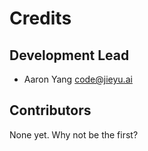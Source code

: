 # Credits

## Development Lead

* Aaron Yang <code@jieyu.ai>

## Contributors


None yet. Why not be the first?
